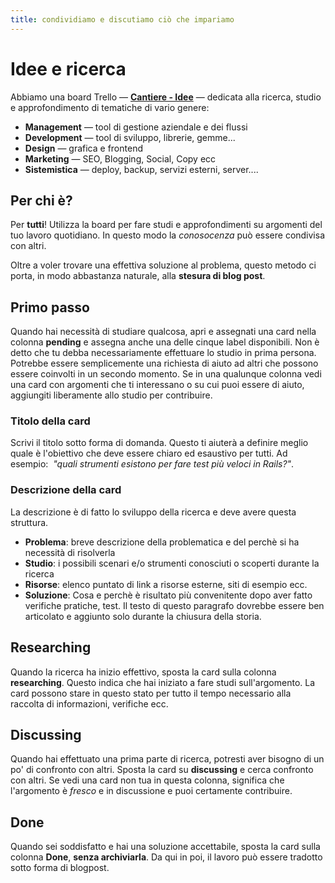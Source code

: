 ```yaml
---
title: condividiamo e discutiamo ciò che impariamo
---
```

# Idee e ricerca

Abbiamo una board Trello — **[Cantiere - Idee](https://trello.com/b/CsKa17BZ/cantiere-idee)** — dedicata alla ricerca, studio e approfondimento di tematiche di vario genere:

* **Management** — tool di gestione aziendale e dei flussi
* **Development** — tool di sviluppo, librerie, gemme...
* **Design** — grafica e frontend
* **Marketing** — SEO, Blogging, Social, Copy ecc
* **Sistemistica** — deploy, backup, servizi esterni, server....

## Per chi è?
Per **tutti**! Utilizza la board per fare studi e approfondimenti su argomenti del tuo lavoro quotidiano. In questo modo la _conosocenza_ può essere condivisa con altri.

Oltre a voler trovare una effettiva soluzione al problema, questo metodo ci porta, in modo abbastanza naturale, alla **stesura di blog post**.

## Primo passo
Quando hai necessità di studiare qualcosa, apri e assegnati una card nella colonna **pending** e assegna anche una delle cinque label disponibili. Non è detto che tu debba necessariamente effettuare lo studio in prima persona. Potrebbe essere semplicemente una richiesta di aiuto ad altri che possono essere coinvolti in un secondo momento.
Se in una qualunque colonna vedi una card con argomenti che ti interessano o su cui puoi essere di aiuto, aggiungiti liberamente allo studio per contribuire.

### Titolo della card
Scrivi il titolo sotto forma di domanda. Questo ti aiuterà a definire meglio quale è l'obiettivo che deve essere chiaro ed esaustivo per tutti. Ad esempio:  _"quali strumenti esistono per fare test più veloci in Rails?"_.

### Descrizione della card
La descrizione è di fatto lo sviluppo della ricerca e deve avere questa struttura.

* **Problema**: breve descrizione della problematica e del perchè si ha necessità di risolverla
* **Studio**: i possibili scenari e/o strumenti conosciuti o scoperti durante la ricerca
* **Risorse**: elenco puntato di link a risorse esterne, siti di esempio ecc.
* **Soluzione**: Cosa e perchè è risultato più convenitente dopo aver fatto verifiche pratiche, test. Il testo di questo paragrafo dovrebbe essere ben articolato e aggiunto solo durante la chiusura della storia.

## Researching
Quando la ricerca ha inizio effettivo, sposta la card sulla colonna **researching**. Questo indica che hai iniziato a fare studi sull'argomento. La card possono stare in questo stato per tutto il tempo necessario alla raccolta di informazioni, verifiche ecc.

## Discussing
Quando hai effettuato una prima parte di ricerca, potresti aver bisogno di un po' di confronto con altri. Sposta la card su **discussing** e cerca confronto con altri.
Se vedi una card non tua in questa colonna, significa che l'argomento è _fresco_ e in discussione e puoi certamente contribuire.

## Done
Quando sei soddisfatto e hai una soluzione accettabile, sposta la card sulla colonna **Done**, **senza archiviarla**.
Da qui in poi, il lavoro può essere tradotto sotto forma di blogpost.
